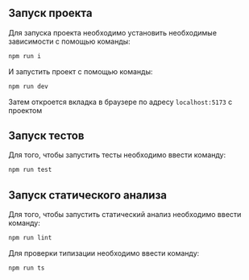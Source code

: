 ## Запуск проекта

Для запуска проекта необходимо установить необходимые зависимости с помощью команды:

```bash
npm run i
```

И запустить проект с помощью команды:

```bash
npm run dev
```

Затем откроется вкладка в браузере по адресу `localhost:5173` с проектом

## Запуск тестов

Для того, чтобы запустить тесты необходимо ввести команду:

```bash
npm run test
```

## Запуск статического анализа

Для того, чтобы запустить статический анализ необходимо ввести команду:

```bash
npm run lint
```

Для проверки типизации необходимо ввести команду:

```bash
npm run ts
```
